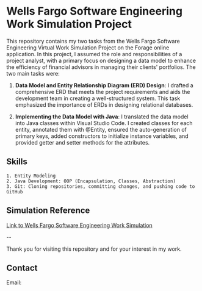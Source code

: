 # Wells Fargo Software Engineering Work Simulation Project

This repository contains my two tasks from the Wells Fargo Software Engineering Virtual Work Simulation Project on the Forage online application. In this project, I assumed the role and responsibilities of a project analyst, with a primary focus on designing a data model to enhance the efficiency of financial advisors in managing their clients' portfolios. The two main tasks were:

1. **Data Model and Entity Relationship Diagram (ERD) Design**: I drafted a comprehensive ERD that meets the project requirements and aids the development team in creating a well-structured system. This task emphasized the importance of ERDs in designing relational databases.
   
2. **Implementing the Data Model with Java**: I translated the data model into Java classes within Visual Studio Code. I created classes for each entity, annotated them with @Entity, ensured the auto-generation of primary keys, added constructors to initialize instance variables, and provided getter and setter methods for the attributes.

## Skills
    1. Entity Modeling
    2. Java Development: OOP (Encapsulation, Classes, Abstraction) 
    3. Git: Cloning repositories, committing changes, and pushing code to GitHub

## Simulation Reference
[Link to Wells Fargo Software Engineering Work Simulation](https://www.theforage.com/virtual-internships/prototype/9Wvq4L2WCFQDyyPp3/software-engineering)

--

Thank you for visiting this repository and for your interest in my work.


## Contact

Email:
